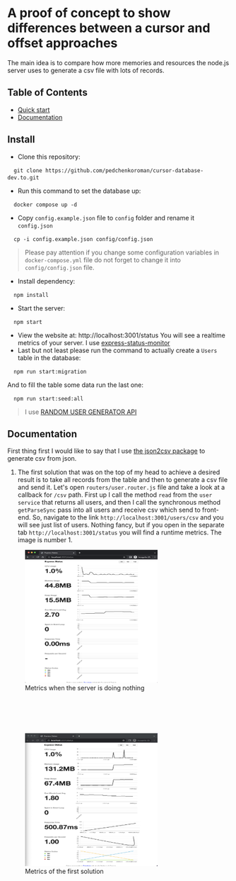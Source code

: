 # A proof of concept to show differences between a cursor and offset approaches 
The main idea is to compare how more memories and resources the node.js server uses to generate a csv file with lots of records. 

## Table of Contents

- [Quick start](#install)
- [Documentation](#documentation)



## Install
- Clone this repository:
```shell
  git clone https://github.com/pedchenkoroman/cursor-database-dev.to.git
```
- Run this command to set the database up:
```shell
  docker compose up -d
```
- Copy `config.example.json` file to `config` folder and rename it `config.json`
```shell
  cp -i config.example.json config/config.json
```
> Please pay attention if you change some configuration variables in `docker-compose.yml` file do not forget to change it into `config/config.json` file.

- Install dependency:
```shell
  npm install
```
- Start the server:
```shell
  npm start
```
- View the website at: http://localhost:3001/status You will see a realtime metrics of your server. I use [express-status-monitor](https://www.npmjs.com/package/express-status-monitor)
- Last but not least please run the command to actually create a `Users` table in the database:
```shell
  npm run start:migration
```
And to fill the table some data run the last one:
```shell
  npm run start:seed:all
```
> I use [RANDOM USER GENERATOR API](https://randomuser.me) 

## Documentation

First thing first I would like to say that I use [the json2csv package](https://www.npmjs.com/package/json2csv) to generate csv from json.

1. The first solution that was on the top of my head to achieve a desired result is to take all records from the table
and then to generate a csv file and send it. Let's open `routers/user.router.js` file and take a look at a callback for `/csv` path.
First up I call the method `read` from the `user service` that returns all users, and then I call the synchronous method
`getParseSync` pass into all users and receive csv which send to front-end. So, navigate to the link `http://localhost:3001/users/csv` and you will see just list of users.
Nothing fancy, but if you open in the separate tab `http://localhost:3001/status` you will find a runtime metrics. The image is number 1.
<div style="width: 1000px;">
    <figure style="width: 400px; height: 400px">
        <img src="./img/first-option-1.png" width="300" height="300" alt="metrics">
        <figcaption>Metrics when the server is doing nothing</figcaption>
    </figure>
    <figure style="width: 400px; height: 400px">
        <img src="./img/first-option-2.png" width="300" height="300" alt="metrics">
        <figcaption>Metrics of the first solution</figcaption>
    </figure>
</div>

